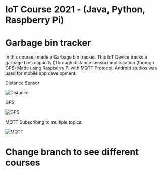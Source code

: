 # IoT Course 2021 - (Java, Python, Raspberry Pi)
# Garbage bin tracker

In this course i made a Garbage bin tracker. This IoT Device tracks a garbage bins capacity (Through distance sensor) and location (through GPS)
Made using Raspberry Pi with MQTT Protocol. Android studios was used for mobile app development.

Distance Sensor:


![Distance](https://user-images.githubusercontent.com/37656342/214792698-788f132a-2894-4b6c-97ee-ec4de42c3662.gif)


GPS:


![GPS](https://user-images.githubusercontent.com/37656342/214790967-4279a697-a8cb-4e8e-926e-eac4ddafb65d.gif)

MQTT Subscribing to multiple topics:

![MQTT](https://user-images.githubusercontent.com/37656342/214793724-48f19320-82c3-4b7f-be0e-c8f422e6e5e3.gif)




# Change branch to see different courses

